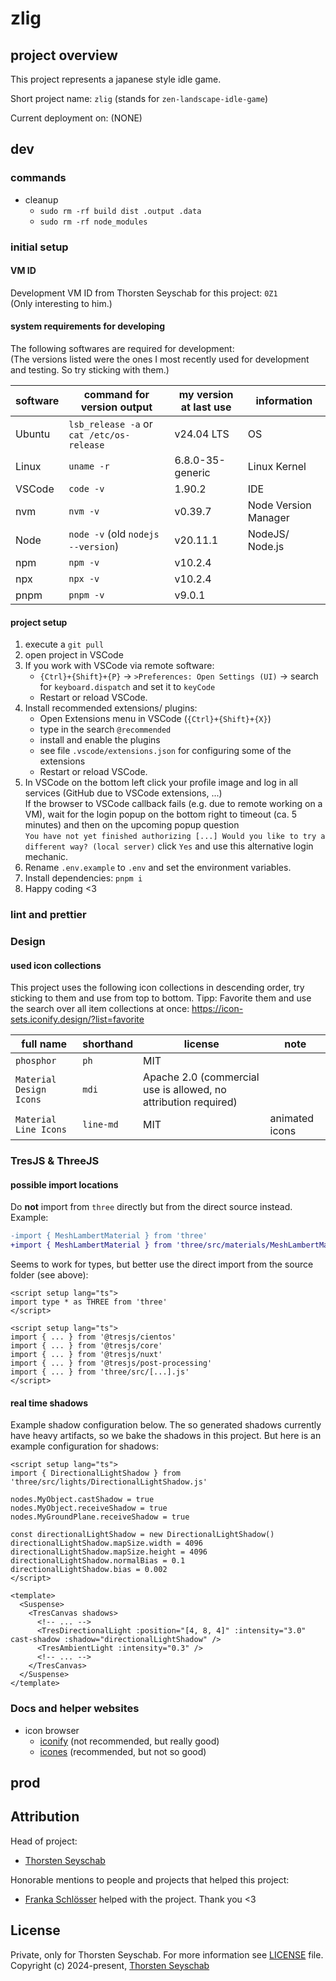 # zlig

## project overview

This project represents a japanese style idle game.

Short project name: `zlig` (stands for `zen-landscape-idle-game`)

Current deployment on: (NONE)

## dev

### commands

- cleanup
  - `sudo rm -rf build dist .output .data`
  - `sudo rm -rf node_modules`

### initial setup

#### VM ID

Development VM ID from Thorsten Seyschab for this project: `0Z1`<br>
(Only interesting to him.)

#### system requirements for developing

The following softwares are required for development:<br>
(The versions listed were the ones I most recently used for development and testing. So try sticking with them.)

| software | command for version output                | my version at last use | information          |
| -------- | ----------------------------------------- | ---------------------- | -------------------- |
| Ubuntu   | `lsb_release -a` or `cat /etc/os-release` | v24.04 LTS             | OS                   |
| Linux    | `uname -r`                                | 6.8.0-35-generic       | Linux Kernel         |
| VSCode   | `code -v`                                 | 1.90.2                 | IDE                  |
| nvm      | `nvm -v`                                  | v0.39.7                | Node Version Manager |
| Node     | `node -v` (old `nodejs --version`)        | v20.11.1               | NodeJS/ Node.js      |
| npm      | `npm -v`                                  | v10.2.4                |                      |
| npx      | `npx -v`                                  | v10.2.4                |                      |
| pnpm     | `pnpm -v`                                 | v9.0.1                 |                      |

#### project setup

1. execute a `git pull`
2. open project in VSCode
3. If you work with VSCode via remote software:
   - `{Ctrl}+{Shift}+{P}` -> `>Preferences: Open Settings (UI)` -> search for `keyboard.dispatch` and set it to `keyCode`
   - Restart or reload VSCode.
4. Install recommended extensions/ plugins:
   - Open Extensions menu in VSCode (`{Ctrl}+{Shift}+{X}`)
   - type in the search `@recommended`
   - install and enable the plugins
   - see file `.vscode/extensions.json` for configuring some of the extensions
   - Restart or reload VSCode.
5. In VSCode on the bottom left click your profile image and log in all services (GitHub due to VSCode extensions, ...)<br>
   If the browser to VSCode callback fails (e.g. due to remote working on a VM), wait for the login popup on the
   bottom right to timeout (ca. 5 minutes) and then on the upcoming popup question<br>
   `You have not yet finished authorizing [...] Would you like to try a different way? (local server)` click `Yes`
   and use this alternative login mechanic.
6. Rename `.env.example` to `.env` and set the environment variables.
7. Install dependencies: `pnpm i`
8. Happy coding <3

### lint and prettier

<!-- TODO -->

### Design

#### used icon collections

This project uses the following icon collections in descending order, try sticking to them and use from top to bottom.
Tipp: Favorite them and use the search over all item collections at once: https://icon-sets.iconify.design/?list=favorite

| full name               | shorthand | license                                                         | note           |
| ----------------------- | --------- | --------------------------------------------------------------- | -------------- |
| `phosphor`              | `ph`      | MIT                                                             |                |
| `Material Design Icons` | `mdi`     | Apache 2.0 (commercial use is allowed, no attribution required) |                |
| `Material Line Icons`   | `line-md` | MIT                                                             | animated icons |

### TresJS & ThreeJS

#### possible import locations

Do **not** import from `three` directly but from the direct source instead. Example:

```diff
-import { MeshLambertMaterial } from 'three'
+import { MeshLambertMaterial } from 'three/src/materials/MeshLambertMaterial.js'
```

Seems to work for types, but better use the direct import from the source folder (see above):

```vue
<script setup lang="ts">
import type * as THREE from 'three'
</script>
```

```vue
<script setup lang="ts">
import { ... } from '@tresjs/cientos'
import { ... } from '@tresjs/core'
import { ... } from '@tresjs/nuxt'
import { ... } from '@tresjs/post-processing'
import { ... } from 'three/src/[...].js'
</script>
```

#### real time shadows

Example shadow configuration below.
The so generated shadows currently have heavy artifacts, so we bake the shadows in this project.
But here is an example configuration for shadows:

```vue
<script setup lang="ts">
import { DirectionalLightShadow } from 'three/src/lights/DirectionalLightShadow.js'

nodes.MyObject.castShadow = true
nodes.MyObject.receiveShadow = true
nodes.MyGroundPlane.receiveShadow = true

const directionalLightShadow = new DirectionalLightShadow()
directionalLightShadow.mapSize.width = 4096
directionalLightShadow.mapSize.height = 4096
directionalLightShadow.normalBias = 0.1
directionalLightShadow.bias = 0.002
</script>

<template>
  <Suspense>
    <TresCanvas shadows>
      <!-- ... -->
      <TresDirectionalLight :position="[4, 8, 4]" :intensity="3.0" cast-shadow :shadow="directionalLightShadow" />
      <TresAmbientLight :intensity="0.3" />
      <!-- ... -->
    </TresCanvas>
  </Suspense>
</template>
```

### Docs and helper websites

- icon browser
  - [iconify](https://icon-sets.iconify.design/ph/) (not recommended, but really good)
  - [icones](https://icones.js.org/collection/ph) (recommended, but not so good)

## prod

<!-- TODO -->

## Attribution

Head of project:

- [Thorsten Seyschab](https://todde.tv)

Honorable mentions to people and projects that helped this project:

- [Franka Schlösser](https://github.com/saknarf) helped with the project. Thank you <3

## License

Private, only for Thorsten Seyschab.
For more information see [LICENSE](./LICENSE) file.
Copyright (c) 2024-present, [Thorsten Seyschab](https://todde.tv)
